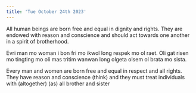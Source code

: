 ```yaml
---
title: 'Tue October 24th 2023'
---
```

All human beings are born free and equal in dignity and rights. They are endowed with reason and conscience and should act towards one another in a spirit of brotherhood.

Evri man mo woman i bon fri mo ikwol long respek mo ol raet. Oli gat risen mo tingting mo oli mas tritim wanwan long olgeta olsem ol brata mo sista.

Every man and women are born free and equal in respect and all rights. They have reason and conscience (think) and they must treat individuals with (altogether) (as) all brother and sister